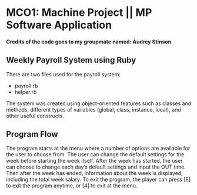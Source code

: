 # MCO1: Machine Project || MP Software Application
#### Credits of the code goes to my groupmate named: Audrey Stinson

## Weekly Payroll System using Ruby
There are two files used for the
payroll system: 
- payroll.rb
- helper.rb
  
The system was created using object-oriented features such as classes and methods, different types of variables (global, class, instance, local), and other useful constructs.


## Program Flow
The program starts at the menu where a number of options are available
for the user to choose from. The user can change the default settings for the week
before starting the week itself. After the week has started, the user can choose to
change each day’s default settings and input the OUT time. Then after the week
has ended, information about the week is displayed, including the total week
salary. To exit the program, the player can press [E] to exit the program anytime,
or [4] to exit at the menu.
